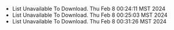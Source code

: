 *  List Unavailable To Download. Thu Feb  8 00:24:11 MST 2024
*  List Unavailable To Download. Thu Feb  8 00:25:03 MST 2024
*  List Unavailable To Download. Thu Feb  8 00:31:26 MST 2024
